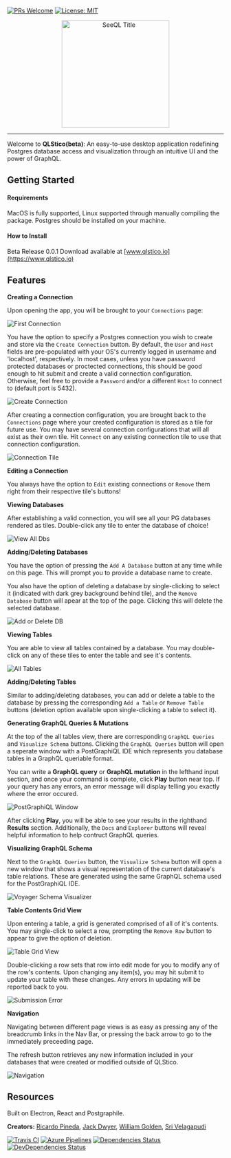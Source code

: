 [![PRs Welcome](https://img.shields.io/badge/PRs-welcome-brightgreen.svg?style=flat-square)](http://makeapullrequest.com)
[![License: MIT](https://img.shields.io/badge/License-MIT-yellow.svg)](https://opensource.org/licenses/MIT)

<p align="center">
<img width="250" alt="SeeQL Title" src="https://user-images.githubusercontent.com/46896778/61082299-31d80100-a3f7-11e9-812f-00f9916ef804.png">
</p>

---

Welcome to **QLStico(beta)**: An easy-to-use desktop application redefining Postgres database access and visualization through an intuitive UI and the power of GraphQL.

## Getting Started

#### Requirements

MacOS is fully supported, Linux supported through manually compiling the package. Postgres should be installed on your machine.

#### How to Install

Beta Release 0.0.1
Download available at [www.qlstico.io](https://www.qlstico.io)

## Features

**Creating a Connection**

Upon opening the app, you will be brought to your `Connections` page:

![First Connection](https://user-images.githubusercontent.com/46896778/60853263-45058980-a1c9-11e9-91ee-b7322b7ff2d4.png)

You have the option to specify a Postgres connection you wish to create and store via the `Create Connection` button. By default, the `User` and `Host` fields are pre-populated with your OS's currently logged in username and 'localhost', respectively.
In most cases, unless you have password protected databases or proctected connections, this should be good enough to hit submit and create a valid connection configuration. Otherwise, feel free to provide a `Password` and/or a different `Host` to connect to (default port is 5432).

![Create Connection](https://user-images.githubusercontent.com/46896778/60853269-4931a700-a1c9-11e9-871e-ff03a5569507.png)

After creating a connection configuration, you are brought back to the `Connections` page where your created configuration is stored as a tile for future use. You may have several connection configurations that will all exist as their own tile. Hit `Connect` on any existing connection tile to use that connection configuration.

![Connection Tile](https://user-images.githubusercontent.com/46896778/60885215-0dc0c800-a21d-11e9-9350-2fbcb5753edc.png)

**Editing a Connection**

You always have the option to `Edit` existing connections or `Remove` them right from their respective tile's buttons!

**Viewing Databases**

After establishing a valid connection, you will see all your PG databases rendered as tiles. Double-click any tile to enter the database of choice!

![View All Dbs](https://user-images.githubusercontent.com/46896778/60851525-78dcb100-a1c1-11e9-8fea-3844b6641640.png)

**Adding/Deleting Databases**

You have the option of pressing the `Add A Database` button at any time while on this page. This will prompt you to provide a database name to create.

You also have the option of deleting a database by single-clicking to select it (indicated with dark grey background behind tile), and the `Remove Database` button will apear at the top of the page. Clicking this will delete the selected database.

![Add or Delete DB](https://user-images.githubusercontent.com/46896778/60851645-00c2bb00-a1c2-11e9-894d-af6fef86f4cc.png)

**Viewing Tables**

You are able to view all tables contained by a database. You may double-click on any of these tiles to enter the table and see it's contents.

![All Tables](https://user-images.githubusercontent.com/46896778/60852187-97907700-a1c4-11e9-8438-a50a30c10937.png)

**Adding/Deleting Tables**

Similar to adding/deleting databases, you can add or delete a table to the database by pressing the corresponding `Add a Table` or `Remove Table` buttons (deletion option available upon single-clicking a table to select it).

**Generating GraphQL Queries & Mutations**

At the top of the all tables view, there are corresponding `GraphQL Queries` and `Visualize Schema` buttons. Clicking the `GraphQL Queries` button will open a seperate window with a PostGraphiQL IDE which represents you database tables in a GraphQL queriable format.

You can write a **GraphQL query** or **GraphQL mutation** in the lefthand input section, and once your command is complete, click **Play** button near top. If your query has any errors, an error message will display telling you exactly where the error occured.

![PostGraphiQL Window](https://user-images.githubusercontent.com/46896778/60852189-9a8b6780-a1c4-11e9-8d5c-24cc7206c218.png)

After clicking **Play**, you will be able to see your results in the righthand **Results** section. Additionally, the `Docs` and `Explorer` buttons will reveal helpful information to help contruct
GraphQL queries.

**Visualizing GraphQL Schema**

Next to the `GraphQL Queries` button, the `Visualize Schema` button will open a new window that shows a visual representation of the current database's table relations. These are generated using the same GraphQL schema used for the PostGraphiQL IDE.

![Voyager Schema Visualizer](https://user-images.githubusercontent.com/46896778/60852414-9e6bb980-a1c5-11e9-9bc1-07c2534767fc.png)

**Table Contents Grid View**

Upon entering a table, a grid is generated comprised of all of it's contents. You may single-click to select a row, prompting the `Remove Row` button to appear to give the option of deletion.

![Table Grid View](https://user-images.githubusercontent.com/46896778/60852582-441f2880-a1c6-11e9-82e5-1bae0064f91b.png)

Double-clicking a row sets that row into edit mode for you to modify any of the row's contents. Upon changing any item(s), you may hit submit to update your table with these changes. Any errors in updating will be reported back to you.

![Submission Error](https://user-images.githubusercontent.com/46896778/60852776-230b0780-a1c7-11e9-8618-6f80adbe7de7.png)

**Navigation**

Navigating between different page views is as easy as pressing any of the breadcrumb links in the Nav Bar, or pressing the back arrow to go to the immediately preceeding page.

The refresh button retrieves any new information included in your databases that were created or modified outside of QLStico.

![Navigation](https://user-images.githubusercontent.com/46896778/61070896-b61d8a80-a3dd-11e9-86c1-94200ab864f9.png)

## Resources

Built on Electron, React and Postgraphile.

**Creators:** [Ricardo Pineda](http://github.com/ricardopineda93), [Jack Dwyer](https://github.com/dwyfrequency), [William Golden](https://github.com/willgolden5), [Sri Velagapudi](https://github.com/sriv97)

[![Travis CI](https://travis-ci.org/qlstico/parcelQL.svg?branch=master)](https://travis-ci.org/qlstico/parcelQL)
[![Azure Pipelines](https://img.shields.io/vso/build/shamofu/electron-react-parcel-boilerplate/9/master.svg?label=Azure%20Pipelines&style=flat-square)](https://dev.azure.com/shamofu/electron-react-parcel-boilerplate/_build/latest?definitionId=9)
[![Dependencies Status](https://img.shields.io/david/shamofu/electron-react-parcel-boilerplate.svg?style=flat-square)](https://david-dm.org/shamofu/electron-react-parcel-boilerplate)
[![DevDependencies Status](https://img.shields.io/david/dev/shamofu/electron-react-parcel-boilerplate.svg?style=flat-square)](https://david-dm.org/shamofu/electron-react-parcel-boilerplate?type=dev)
